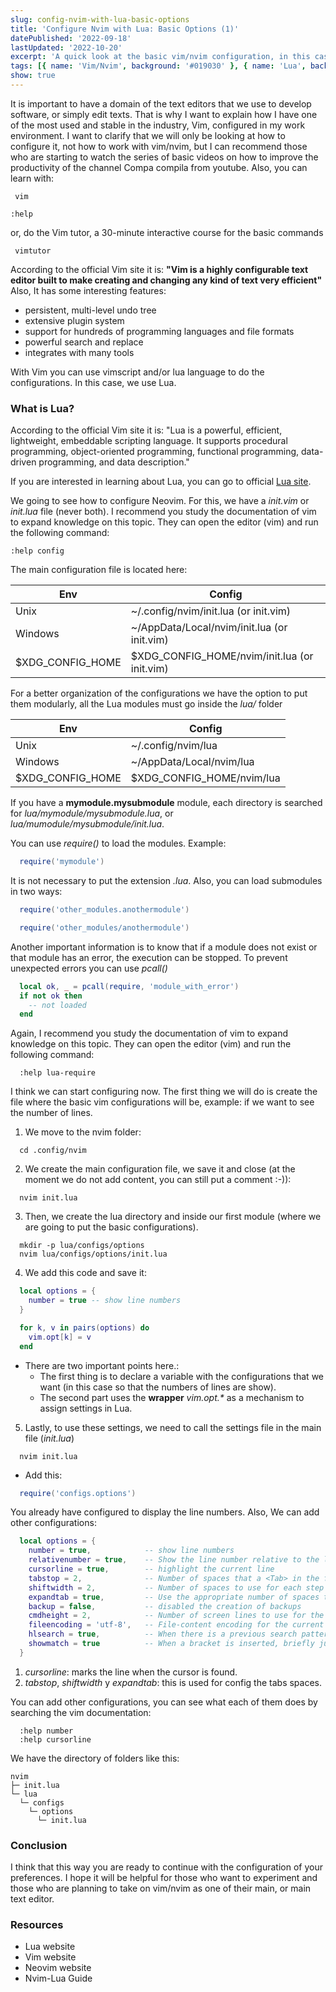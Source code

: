 ```yaml
---
slug: config-nvim-with-lua-basic-options
title: 'Configure Nvim with Lua: Basic Options (1)'
datePublished: '2022-09-18'
lastUpdated: '2022-10-20'
excerpt: 'A quick look at the basic vim/nvim configuration, in this case with tab settings, show line number, set relative line number and others'
tags: [{ name: 'Vim/Nvim', background: '#019030' }, { name: 'Lua', background: '#000080' }]
show: true
---
```


<script>
  import GenericLink from '$lib/components/Link/GenericLink.svelte';
</script>

It is important to have a domain of the text editors that we use to develop software, or simply edit texts.
That is why I want to explain how I have one of the most used and stable in the industry, Vim, configured in my work environment.
I want to clarify that we will only be looking at how to configure it, not how to work with vim/nvim, but I can recommend those who are starting to watch the series of basic videos on how to improve the productivity of the channel <GenericLink aria-label="Read a post about Twin Lens Reflex cameras" href="https://www.youtube.com/channel/UCEKs1YXXru5ZKwYh5QKS30w" target="_blank">Compa compila</GenericLink> from youtube. Also, you can learn with:

```shell
 vim

:help
```

or, do the Vim tutor, a 30-minute interactive course for the basic commands

```shell
 vimtutor
```

According to the official Vim site it is:
**"Vim is a highly configurable text editor built to make creating and changing any kind of text very efficient"**
Also, It has some interesting features:

- persistent, multi-level undo tree
- extensive plugin system
- support for hundreds of programming languages and file formats
- powerful search and replace
- integrates with many tools

With Vim you can use vimscript and/or lua language to do the configurations. In this case, we use Lua.

### What is Lua?

According to the official Vim site it is:
"Lua is a powerful, efficient, lightweight, embeddable scripting language. It supports procedural programming, object-oriented programming, functional programming, data-driven programming, and data description."

If you are interested in learning about Lua, you can go to official [Lua site](https://www.lua.org/).

We going to see how to configure Neovim. For this, we have a _init.vim_ or _init.lua_ file (never both). I recommend you study the documentation of vim to expand knowledge on this topic. They can open the editor (vim) and run the following command:

```shell
:help config
```

The main configuration file is located here:

| Env              | Config                                       |
| ---------------- | -------------------------------------------- |
| Unix             | ~/.config/nvim/init.lua (or init.vim)        |
| Windows          | ~/AppData/Local/nvim/init.lua (or init.vim)  |
| $XDG_CONFIG_HOME | $XDG_CONFIG_HOME/nvim/init.lua (or init.vim) |

For a better organization of the configurations we have the option to put them modularly, all the Lua modules must go inside the _lua/_ folder

| Env              | Config                    |
| ---------------- | ------------------------- |
| Unix             | ~/.config/nvim/lua        |
| Windows          | ~/AppData/Local/nvim/lua  |
| $XDG_CONFIG_HOME | $XDG_CONFIG_HOME/nvim/lua |

If you have a **mymodule.mysubmodule** module, each directory is searched for _lua/mymodule/mysubmodule.lua_, or _lua/mumodule/mysubmodule/init.lua_.

You can use _require()_ to load the modules. Example:

```lua
  require('mymodule')
```

It is not necessary to put the extension _.lua_. Also, you can load submodules in two ways:

```lua
  require('other_modules.anothermodule')
```

```lua
  require('other_modules/anothermodule')
```

Another important information is to know that if a module does not exist or that module has an error, the execution can be stopped. To prevent unexpected errors you can use _pcall()_

```lua
  local ok, _ = pcall(require, 'module_with_error')
  if not ok then
    -- not loaded
  end
```

Again, I recommend you study the documentation of vim to expand knowledge on this topic. They can open the editor (vim) and run the following command:

```shell
  :help lua-require
```

I think we can start configuring now. The first thing we will do is create the file where the basic vim configurations will be, example: if we want to see the number of lines.

1. We move to the nvim folder:

```shell
  cd .config/nvim
```

2. We create the main configuration file, we save it and close (at the moment we do not add content, you can still put a comment :-)):

```shell
  nvim init.lua
```

3. Then, we create the lua directory and inside our first module (where we are going to put the basic configurations).

```shell
  mkdir -p lua/configs/options
  nvim lua/configs/options/init.lua
```

4. We add this code and save it:

```lua
  local options = {
    number = true -- show line numbers
  }

  for k, v in pairs(options) do
    vim.opt[k] = v
  end
```

- There are two important points here.:
  - The first thing is to declare a variable with the configurations that we want (in this case so that the numbers of lines are show).
  - The second part uses the **wrapper** _vim.opt.\*_ as a mechanism to assign settings in Lua.

5. Lastly, to use these settings, we need to call the settings file in the main file (_init.lua_)

```shell
  nvim init.lua
```

- Add this:

```lua
  require('configs.options')
```

You already have configured to display the line numbers. Also, We can add other configurations:

```lua
  local options = {
    number = true,            -- show line numbers
    relativenumber = true,    -- Show the line number relative to the line with the cursor in front of each line
    cursorline = true,        -- highlight the current line
    tabstop = 2,              -- Number of spaces that a <Tab> in the file counts for
    shiftwidth = 2,           -- Number of spaces to use for each step of (auto)indent
    expandtab = true,         -- Use the appropriate number of spaces to insert a <Tab>
    backup = false,           -- disabled the creation of backups
    cmdheight = 2,            -- Number of screen lines to use for the command-line
    fileencoding = 'utf-8',   -- File-content encoding for the current buffer
    hlsearch = true,          -- When there is a previous search pattern, highlight all its matches
    showmatch = true          -- When a bracket is inserted, briefly jump to the matching one
  }
```

1. _cursorline_: marks the line when the cursor is found.
2. _tabstop_, _shiftwidth_ y _expandtab_: this is used for config the tabs spaces.

You can add other configurations, you can see what each of them does by searching the vim documentation:

```shell
  :help number
  :help cursorline
```

We have the directory of folders like this:

```
nvim
├─ init.lua
└─ lua
  └─ configs
    └─ options
      └─ init.lua
```

### Conclusion

I think that this way you are ready to continue with the configuration of your preferences. I hope it will be helpful for those who want to experiment and those who are planning to take on vim/nvim as one of their main, or main text editor.

### Resources

- <GenericLink ariaLabel="Read about Lua" href="https://www.lua.org/" target="_blank">Lua website</GenericLink>
- <GenericLink ariaLabel="Read about Vim" href="https://www.vim.org/" target="_blank">Vim website</GenericLink>
- <GenericLink ariaLabel="Read about Neovim" href="https://neovim.io/" target="_blank">Neovim website</GenericLink>
- <GenericLink ariaLabel="Read about Neovim-Lua" href="https://github.com/nanotee/nvim-lua-guide" target="_blank">Nvim-Lua Guide</GenericLink>

